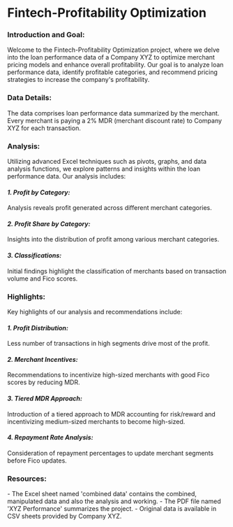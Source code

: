 # Fintech-Profitability Optimization

<h3>Introduction and Goal:</h3>
Welcome to the Fintech-Profitability Optimization project, where we delve into the loan performance data of a Company XYZ to optimize merchant pricing models and enhance overall profitability. Our goal is to analyze loan performance data, identify profitable categories, and recommend pricing strategies to increase the company's profitability.

<h3>Data Details:</h3>
The data comprises loan performance data summarized by the merchant. Every merchant is paying a 2% MDR (merchant discount rate) to Company XYZ for each transaction.


<h3>Analysis:</h3>
Utilizing advanced Excel techniques such as pivots, graphs, and data analysis functions, we explore patterns and insights within the loan performance data. Our analysis includes:

_<h4>1. Profit by Category:</h4>_ Analysis reveals profit generated across different merchant categories.
_<h4>2. Profit Share by Category:</h4>_ Insights into the distribution of profit among various merchant categories.
_<h4>3. Classifications:</h4>_ Initial findings highlight the classification of merchants based on transaction volume and Fico scores.


<h3>Highlights:</h3>
Key highlights of our analysis and recommendations include:

_<h4>1. Profit Distribution:</h4>_ Less number of transactions in high segments drive most of the profit.
_<h4>2. Merchant Incentives:</h4>_ Recommendations to incentivize high-sized merchants with good Fico scores by reducing MDR.
_<h4>3. Tiered MDR Approach:</h4>_ Introduction of a tiered approach to MDR accounting for risk/reward and incentivizing medium-sized merchants to become high-sized.
_<h4>4. Repayment Rate Analysis:</h4>_ Consideration of repayment percentages to update merchant segments before Fico updates.

<h3>Resources:</h3>
- The Excel sheet named 'combined data' contains the combined, manipulated data and also the analysis and working.
- The PDF file named 'XYZ Performance' summarizes the project.
- Original data is available in CSV sheets provided by Company XYZ.

